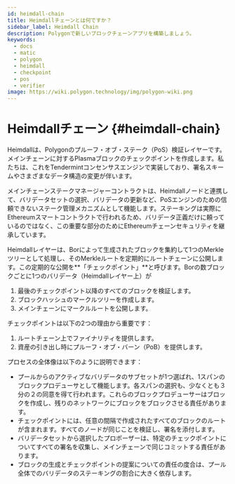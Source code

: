 ```yaml
---
id: heimdall-chain
title: Heimdallチェーンとは何ですか？
sidebar_label: Heimdall Chain
description: Polygonで新しいブロックチェーンアプリを構築しましょう。
keywords:
  - docs
  - matic
  - polygon
  - heimdall
  - checkpoint
  - pos
  - verifier
image: https://wiki.polygon.technology/img/polygon-wiki.png
---
```


# Heimdallチェーン {#heimdall-chain}

Heimdallは、Polygonのプルーフ・オブ・ステーク（PoS）検証レイヤーです。メインチェーンに対するPlasmaブロックのチェックポイントを作成します。私たちは、これをTendermintコンセンサスエンジンで実装しており、署名スキームやさまざまなデータ構造の変更が伴います。

メインチェーンステークマネージャーコントラクトは、Heimdallノードと連携して、バリデータセットの選択、バリデータの更新など、PoSエンジンのための信頼できないステーク管理メカニズムとして機能します。ステーキングは実際にEthereumスマートコントラクトで行われるため、バリデータ正義だけに頼っているのではなく、この重要な部分のためにEthereumチェーンセキュリティを継承しています。

Heimdallレイヤーは、Borによって生成されたブロックを集約して1つのMerkleツリーとして処理し、そのMerkleルートを定期的にルートチェーンに公開します。この定期的な公開を**「チェックポイント」**と呼びます。Borの数ブロックごとに1つのバリデータ（Heimdallレイヤー上）が

1. 最後のチェックポイント以降のすべてのブロックを検証します。
2. ブロックハッシュのマークルツリーを作成します。
3. メインチェーンにマークルルートを公開します。

チェックポイントは以下の2つの理由から重要です：

1. ルートチェーン上でファイナリティを提供します。
2. 資産の引き出し時にプルーフ・オブ・バーン（PoB）を提供します。

プロセスの全体像は以下のように説明できます：

- プールからのアクティブなバリデータのサブセットが1つ選ばれ、1スパンのブロックプロデューサとして機能します。各スパンの選択も、少なくとも３分の２の同意を得て行われます。これらのブロックプロデューサーはブロックを作成し、残りのネットワークにブロックをブロックさせる責任があります。
- チェックポイントには、任意の間隔で作成されたすべてのブロックのルートが含まれます。すべてのノードが同じことを検証し、署名を添付します。
- バリデータセットから選択したプロポーザーは、特定のチェックポイントについてすべての署名を収集し、メインチェーンで同じコミットする責任があります。
- ブロックの生成とチェックポイントの提案についての責任の度合は、プール全体でのバリデータのステーキングの割合に大きく依存します。